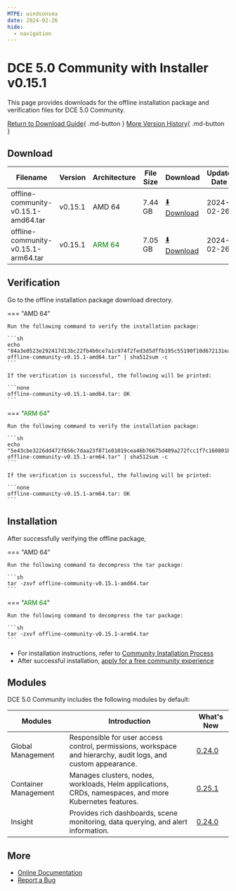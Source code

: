 ```yaml
---
MTPE: windsonsea
date: 2024-02-26
hide:
  - navigation
---
```


# DCE 5.0 Community with Installer v0.15.1

This page provides downloads for the offline installation package and verification files for DCE 5.0 Community.

[Return to Download Guide](../index.md){ .md-button } [More Version History](./dce5-installer-history.md){ .md-button }

## Download

| Filename | Version | Architecture | File Size | Download | Update Date |
| --------- | ------- | ------------ | --------- | -------- | ----------- |
| offline-community-v0.15.1-amd64.tar | v0.15.1 | AMD 64 | 7.44 GB | [:arrow_down: Download](https://qiniu-download-public.daocloud.io/DaoCloud_Enterprise/dce5/offline-community-v0.15.1-amd64.tar) | 2024-02-26 |
| offline-community-v0.15.1-arm64.tar | v0.15.1 | <font color="green">ARM 64</font> | 7.05 GB | [:arrow_down: Download](https://qiniu-download-public.daocloud.io/DaoCloud_Enterprise/dce5/offline-community-v0.15.1-arm64.tar) | 2024-02-26 |

## Verification

Go to the offline installation package download directory.

=== "AMD 64"

    Run the following command to verify the installation package:

    ```sh
    echo "84a3e0523e292417d13bc22fb4b0ce7a1c974f2fed3d5dffb195c55190f10d672131ea4a22d458b73a0ae55837ee08bc520e7010e014dfdec909c21796566dbd  offline-community-v0.15.1-amd64.tar" | sha512sum -c
    ```

    If the verification is successful, the following will be printed:

    ```none
    offline-community-v0.15.1-amd64.tar: OK
    ```

=== "<font color="green">ARM 64</font>"

    Run the following command to verify the installation package:

    ```sh
    echo "5e43cbe3226dd472f656c7daa23f871e01019cea46b76675d409a272fcc1f7c160801b67dc13156a000979678061df6024758757e7011fad41fe7799167ad332  offline-community-v0.15.1-arm64.tar" | sha512sum -c
    ```

    If the verification is successful, the following will be printed:

    ```none
    offline-community-v0.15.1-arm64.tar: OK
    ```

## Installation

After successfully verifying the offline package,

=== "AMD 64"

    Run the following command to decompress the tar package:

    ```sh
    tar -zxvf offline-community-v0.15.1-amd64.tar
    ```

=== "<font color="green">ARM 64</font>"

    Run the following command to decompress the tar package:

    ```sh
    tar -zxvf offline-community-v0.15.1-arm64.tar
    ```

- For installation instructions, refer to [Community Installation Process](../../install/community/k8s/online.md#_2)
- After successful installation, [apply for a free community experience](../../dce/license0.md)

## Modules

DCE 5.0 Community includes the following modules by default:

| Modules | Introduction | What's New |
| -------- | ----------- | ---------- |
| Global Management | Responsible for user access control, permissions, workspace and hierarchy, audit logs, and custom appearance. | [0.24.0](../../ghippo/intro/release-notes.md#v0240) |
| Container Management | Manages clusters, nodes, workloads, Helm applications, CRDs, namespaces, and more Kubernetes features. | [0.25.1](../../kpanda/intro/release-notes.md#v0251) |
| Insight | Provides rich dashboards, scene monitoring, data querying, and alert information. | [0.24.0](../../insight/intro/releasenote.md#v0240) |

## More

- [Online Documentation](../../dce/index.md)
- [Report a Bug](https://github.com/DaoCloud/DaoCloud-docs/issues)
